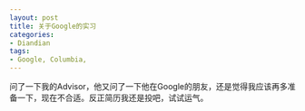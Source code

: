 ```yaml
---
layout: post
title: 关于Google的实习
categories:
- Diandian
tags:
- Google, Columbia, 
---
```

问了一下我的Advisor，他又问了一下他在Google的朋友，还是觉得我应该再多准备一下，现在不合适。反正简历我还是投吧，试试运气。